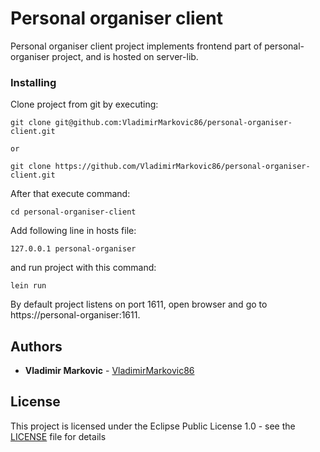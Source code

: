 # Personal organiser client

Personal organiser client project implements frontend part of personal-organiser project, and is hosted on server-lib.

### Installing

Clone project from git by executing:

```
git clone git@github.com:VladimirMarkovic86/personal-organiser-client.git

or

git clone https://github.com/VladimirMarkovic86/personal-organiser-client.git
```

After that execute command:

```
cd personal-organiser-client
```

Add following line in hosts file:

```
127.0.0.1 personal-organiser
```

and run project with this command:

```
lein run
```

By default project listens on port 1611, open browser and go to https://personal-organiser:1611.

## Authors

* **Vladimir Markovic** - [VladimirMarkovic86](https://github.com/VladimirMarkovic86)

## License

This project is licensed under the Eclipse Public License 1.0 - see the [LICENSE](LICENSE) file for details


